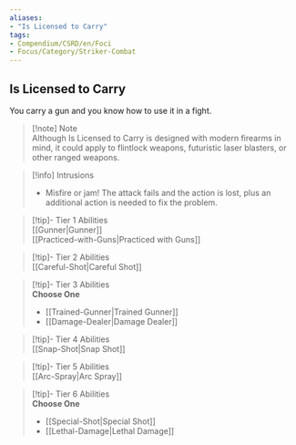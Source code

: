 ```yaml
---
aliases:
- "Is Licensed to Carry"
tags:
- Compendium/CSRD/en/Foci
- Focus/Category/Striker-Combat
---
```


  
## Is Licensed to Carry  
You carry a gun and you know how to use it in a fight.  

>[!note] Note  
>Although Is Licensed to Carry is designed with modern firearms in mind, it could apply to flintlock weapons, futuristic laser blasters, or other ranged weapons. 
  

>[!info] Intrusions  
>- Misfire or jam! The attack fails and the action is lost, plus an additional action is needed to fix the problem.  


>[!tip]- Tier 1 Abilities  
> [[Gunner|Gunner]]  
> [[Practiced-with-Guns|Practiced with Guns]]  


>[!tip]- Tier 2 Abilities  
> [[Careful-Shot|Careful Shot]]  


>[!tip]- Tier 3 Abilities  
> **Choose One**  
>- [[Trained-Gunner|Trained Gunner]]  
>- [[Damage-Dealer|Damage Dealer]]  


>[!tip]- Tier 4 Abilities  
> [[Snap-Shot|Snap Shot]]  


>[!tip]- Tier 5 Abilities  
> [[Arc-Spray|Arc Spray]]  


>[!tip]- Tier 6 Abilities  
> **Choose One**  
>- [[Special-Shot|Special Shot]]  
>- [[Lethal-Damage|Lethal Damage]]
